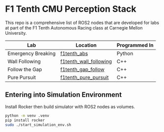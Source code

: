 # F1 Tenth CMU Perception Stack

 This repo is a comprehensive list of ROS2 nodes that are developed for labs at part of the F1 Tenth Autonomous Racing class at Carnegie Mellon University.

 | Lab    | Location | Programmed In  |
| -------- | ------- | -------------- |
| Emergency Breaking | [f1tenth_abs](./f1tenth_abs/)    | Python |
| Wall Following | [f1tenth_wall_following](./f1tenth_wall_following/)   | C++ |
| Follow the Gap    | [f1tenth_gap_follow](./f1tenth_follow_the_gap)  | C++ |
| Pure Pursuit | [f1tenth_pure_pursuit](./f1tenth_pure_pursuit/) | C++ |


## Entering into Simulation Environment

Install Rocker then build simulator with ROS2 nodes as volumes.
```sh
python -m venv .venv
pip install rocker
sudo ./start_simulation_env.sh
```

